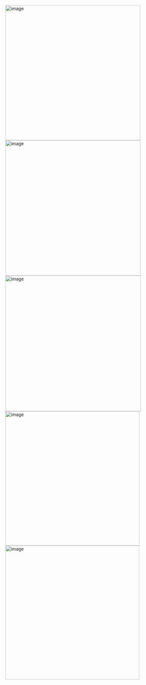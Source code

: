
<img width="427" alt="image" src="https://user-images.githubusercontent.com/19287202/197091645-26c9d4fe-be87-4027-8aa6-f3872a6798b6.png">
<img width="428" alt="image" src="https://user-images.githubusercontent.com/19287202/197091718-a4f0da97-c3d1-4585-bddf-8319accacace.png">
<img width="429" alt="image" src="https://user-images.githubusercontent.com/19287202/197091752-dc1ad36d-b41c-4b0f-8815-7607094b352f.png">
<img width="425" alt="image" src="https://user-images.githubusercontent.com/19287202/197091788-1c0e02e8-12bc-4e41-9741-b2f35fb2af9c.png">
<img width="424" alt="image" src="https://user-images.githubusercontent.com/19287202/197091823-2c163e52-dd20-4ae1-ae39-f6ff3c4f21c4.png">
